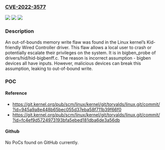 ### [CVE-2022-3577](https://cve.mitre.org/cgi-bin/cvename.cgi?name=CVE-2022-3577)
![](https://img.shields.io/static/v1?label=Product&message=Kernel&color=blue)
![](https://img.shields.io/static/v1?label=Version&message=Linux%20kernel%205.19-rc1%20&color=brightgreen)
![](https://img.shields.io/static/v1?label=Vulnerability&message=CWE-401&color=brightgreen)

### Description

An out-of-bounds memory write flaw was found in the Linux kernel’s Kid-friendly Wired Controller driver. This flaw allows a local user to crash or potentially escalate their privileges on the system. It is in bigben_probe of drivers/hid/hid-bigbenff.c. The reason is incorrect assumption - bigben devices all have inputs. However, malicious devices can break this assumption, leaking to out-of-bound write.

### POC

#### Reference
- https://git.kernel.org/pub/scm/linux/kernel/git/torvalds/linux.git/commit/?id=945a9a8e448b65bec055d37eba58f711b39f66f0
- https://git.kernel.org/pub/scm/linux/kernel/git/torvalds/linux.git/commit/?id=fc4ef9d5724973193bfa5ebed181dba6de3a56db

#### Github
No PoCs found on GitHub currently.

